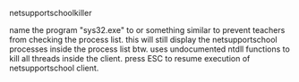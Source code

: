 netsupportschoolkiller

name the program "sys32.exe" to or something similar to prevent teachers from checking the process list. this will still display the netsupportschool processes inside the process list btw.
uses undocumented ntdll functions to kill all threads inside the client.
press ESC to resume execution of netsupportschool client.